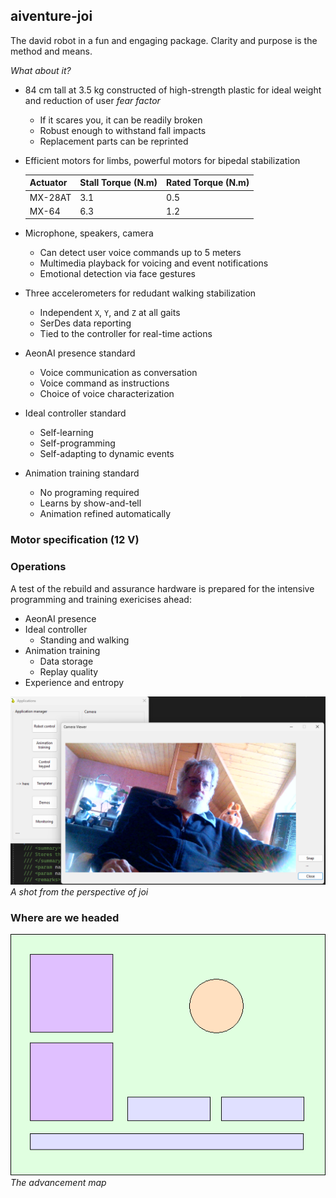 ## aiventure-joi

The david robot in a fun and engaging package. Clarity and purpose is the method and means.

_What about it?_

* 84 cm tall at 3.5 kg constructed of high-strength plastic for ideal weight and reduction of user _fear factor_
	- If it scares you, it can be readily broken
	- Robust enough to withstand fall impacts
	- Replacement parts can be reprinted
* Efficient motors for limbs, powerful motors for bipedal stabilization

	| Actuator | Stall Torque (N.m) | Rated Torque (N.m) |
	|----------|--------------------|--------------------|
	| MX-28AT  | 3.1                | 0.5                |
	| MX-64    | 6.3                | 1.2                |

* Microphone, speakers, camera
	- Can detect user voice commands up to 5 meters
	- Multimedia playback for voicing and event notifications
	- Emotional detection via face gestures
* Three accelerometers for redudant walking stabilization
	- Independent `X`, `Y`, and `Z` at all gaits
	- SerDes data reporting
	- Tied to the controller for real-time actions
* AeonAI presence standard
	- Voice communication as conversation
	- Voice command as instructions
	- Choice of voice characterization
* Ideal controller standard
	- Self-learning
	- Self-programming
	- Self-adapting to dynamic events
* Animation training standard
	- No programing required
	- Learns by show-and-tell
	- Animation refined automatically

### Motor specification (12 V)



### Operations

A test of the rebuild and assurance hardware is prepared for the intensive programming and training exericises ahead:

* AeonAI presence
* Ideal controller
	- Standing and walking
* Animation training
	- Data storage
	- Replay quality
* Experience and entropy

![ops-check-2025](/images/ops-check.png)
_A shot from the perspective of joi_

### Where are we headed

![369](/images/joi-369.png)
_The advancement map_